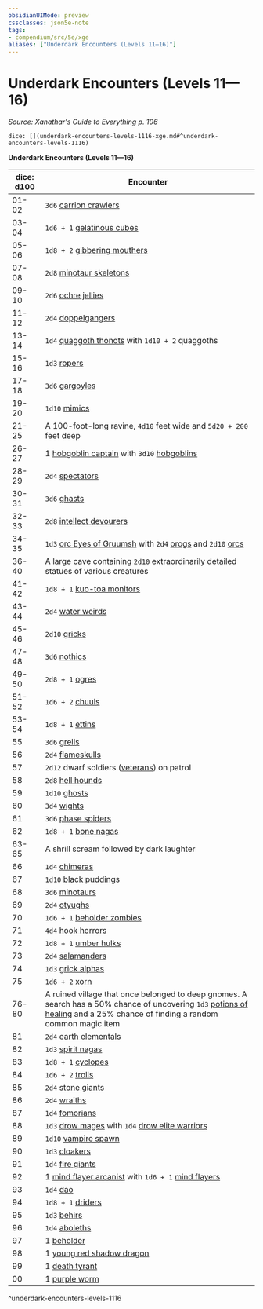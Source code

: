 ```yaml
---
obsidianUIMode: preview
cssclasses: json5e-note
tags:
- compendium/src/5e/xge
aliases: ["Underdark Encounters (Levels 11—16)"]
---
```

# Underdark Encounters (Levels 11—16)
*Source: Xanathar's Guide to Everything p. 106* 

`dice: [](underdark-encounters-levels-1116-xge.md#^underdark-encounters-levels-1116)`

**Underdark Encounters (Levels 11—16)**

| dice: d100 | Encounter |
|------------|-----------|
| 01-02 | `3d6` [carrion crawlers](/2-Mechanics/CLI/bestiary/monstrosity/carrion-crawler.md) |
| 03-04 | `1d6 + 1` [gelatinous cubes](/2-Mechanics/CLI/bestiary/ooze/gelatinous-cube.md) |
| 05-06 | `1d8 + 2` [gibbering mouthers](/2-Mechanics/CLI/bestiary/aberration/gibbering-mouther.md) |
| 07-08 | `2d8` [minotaur skeletons](/2-Mechanics/CLI/bestiary/undead/minotaur-skeleton.md) |
| 09-10 | `2d6` [ochre jellies](/2-Mechanics/CLI/bestiary/ooze/ochre-jelly.md) |
| 11-12 | `2d4` [doppelgangers](/2-Mechanics/CLI/bestiary/monstrosity/doppelganger.md) |
| 13-14 | `1d4` [quaggoth thonots](/2-Mechanics/CLI/bestiary/humanoid/quaggoth-thonot.md) with `1d10 + 2` quaggoths |
| 15-16 | `1d3` [ropers](/2-Mechanics/CLI/bestiary/monstrosity/roper.md) |
| 17-18 | `3d6` [gargoyles](/2-Mechanics/CLI/bestiary/elemental/gargoyle.md) |
| 19-20 | `1d10` [mimics](/2-Mechanics/CLI/bestiary/monstrosity/mimic.md) |
| 21-25 | A 100-foot-long ravine, `4d10` feet wide and `5d20 + 200` feet deep |
| 26-27 | 1 [hobgoblin captain](/2-Mechanics/CLI/bestiary/humanoid/hobgoblin-captain.md) with `3d10` [hobgoblins](/2-Mechanics/CLI/bestiary/humanoid/hobgoblin.md) |
| 28-29 | `2d4` [spectators](/2-Mechanics/CLI/bestiary/aberration/spectator.md) |
| 30-31 | `3d6` [ghasts](/2-Mechanics/CLI/bestiary/undead/ghast.md) |
| 32-33 | `2d8` [intellect devourers](/2-Mechanics/CLI/bestiary/aberration/intellect-devourer.md) |
| 34-35 | `1d3` [orc Eyes of Gruumsh](/2-Mechanics/CLI/bestiary/humanoid/orc-eye-of-gruumsh.md) with `2d4` [orogs](/2-Mechanics/CLI/bestiary/humanoid/orog.md) and `2d10` [orcs](/2-Mechanics/CLI/bestiary/humanoid/orc.md) |
| 36-40 | A large cave containing `2d10` extraordinarily detailed statues of various creatures |
| 41-42 | `1d8 + 1` [kuo-toa monitors](/2-Mechanics/CLI/bestiary/humanoid/kuo-toa-monitor.md) |
| 43-44 | `2d4` [water weirds](/2-Mechanics/CLI/bestiary/elemental/water-weird.md) |
| 45-46 | `2d10` [gricks](/2-Mechanics/CLI/bestiary/monstrosity/grick.md) |
| 47-48 | `3d6` [nothics](/2-Mechanics/CLI/bestiary/aberration/nothic.md) |
| 49-50 | `2d8 + 1` [ogres](/2-Mechanics/CLI/bestiary/giant/ogre.md) |
| 51-52 | `1d6 + 2` [chuuls](/2-Mechanics/CLI/bestiary/aberration/chuul.md) |
| 53-54 | `1d8 + 1` [ettins](/2-Mechanics/CLI/bestiary/giant/ettin.md) |
| 55 | `3d6` [grells](/2-Mechanics/CLI/bestiary/aberration/grell.md) |
| 56 | `2d4` [flameskulls](/2-Mechanics/CLI/bestiary/undead/flameskull.md) |
| 57 | `2d12` dwarf soldiers ([veterans](/2-Mechanics/CLI/bestiary/humanoid/veteran.md)) on patrol |
| 58 | `2d8` [hell hounds](/2-Mechanics/CLI/bestiary/fiend/hell-hound.md) |
| 59 | `1d10` [ghosts](/2-Mechanics/CLI/bestiary/undead/ghost.md) |
| 60 | `3d4` [wights](/2-Mechanics/CLI/bestiary/undead/wight.md) |
| 61 | `3d6` [phase spiders](/2-Mechanics/CLI/bestiary/monstrosity/phase-spider.md) |
| 62 | `1d8 + 1` [bone nagas](/2-Mechanics/CLI/bestiary/undead/bone-naga-guardian.md) |
| 63-65 | A shrill scream followed by dark laughter |
| 66 | `1d4` [chimeras](/2-Mechanics/CLI/bestiary/monstrosity/chimera.md) |
| 67 | `1d10` [black puddings](/2-Mechanics/CLI/bestiary/ooze/black-pudding.md) |
| 68 | `3d6` [minotaurs](/2-Mechanics/CLI/bestiary/monstrosity/minotaur.md) |
| 69 | `2d4` [otyughs](/2-Mechanics/CLI/bestiary/aberration/otyugh.md) |
| 70 | `1d6 + 1` [beholder zombies](/2-Mechanics/CLI/bestiary/undead/beholder-zombie.md) |
| 71 | `4d4` [hook horrors](/2-Mechanics/CLI/bestiary/monstrosity/hook-horror.md) |
| 72 | `1d8 + 1` [umber hulks](/2-Mechanics/CLI/bestiary/monstrosity/umber-hulk.md) |
| 73 | `2d4` [salamanders](/2-Mechanics/CLI/bestiary/elemental/salamander.md) |
| 74 | `1d3` [grick alphas](/2-Mechanics/CLI/bestiary/monstrosity/grick-alpha.md) |
| 75 | `1d6 + 2` [xorn](/2-Mechanics/CLI/bestiary/elemental/xorn.md) |
| 76-80 | A ruined village that once belonged to deep gnomes. A search has a 50% chance of uncovering `1d3` [potions of healing](/2-Mechanics/CLI/items/potion-of-healing.md) and a 25% chance of finding a random common magic item |
| 81 | `2d4` [earth elementals](/2-Mechanics/CLI/bestiary/elemental/earth-elemental.md) |
| 82 | `1d3` [spirit nagas](/2-Mechanics/CLI/bestiary/monstrosity/spirit-naga.md) |
| 83 | `1d8 + 1` [cyclopes](/2-Mechanics/CLI/bestiary/giant/cyclops.md) |
| 84 | `1d6 + 2` [trolls](/2-Mechanics/CLI/bestiary/giant/troll.md) |
| 85 | `2d4` [stone giants](/2-Mechanics/CLI/bestiary/giant/stone-giant.md) |
| 86 | `2d4` [wraiths](/2-Mechanics/CLI/bestiary/undead/wraith.md) |
| 87 | `1d4` [fomorians](/2-Mechanics/CLI/bestiary/giant/fomorian.md) |
| 88 | `1d3` [drow mages](/2-Mechanics/CLI/bestiary/humanoid/drow-mage.md) with `1d4` [drow elite warriors](/2-Mechanics/CLI/bestiary/humanoid/drow-elite-warrior.md) |
| 89 | `1d10` [vampire spawn](/2-Mechanics/CLI/bestiary/undead/vampire-spawn.md) |
| 90 | `1d3` [cloakers](/2-Mechanics/CLI/bestiary/aberration/cloaker.md) |
| 91 | `1d4` [fire giants](/2-Mechanics/CLI/bestiary/giant/fire-giant.md) |
| 92 | 1 [mind flayer arcanist](/2-Mechanics/CLI/bestiary/aberration/mind-flayer-arcanist.md) with `1d6 + 1` [mind flayers](/2-Mechanics/CLI/bestiary/aberration/mind-flayer.md) |
| 93 | `1d4` [dao](/2-Mechanics/CLI/bestiary/elemental/dao.md) |
| 94 | `1d8 + 1` [driders](/2-Mechanics/CLI/bestiary/monstrosity/drider.md) |
| 95 | `1d3` [behirs](/2-Mechanics/CLI/bestiary/monstrosity/behir.md) |
| 96 | `1d4` [aboleths](/2-Mechanics/CLI/bestiary/aberration/aboleth.md) |
| 97 | 1 [beholder](/2-Mechanics/CLI/bestiary/aberration/beholder.md) |
| 98 | 1 [young red shadow dragon](/2-Mechanics/CLI/bestiary/dragon/young-red-shadow-dragon.md) |
| 99 | 1 [death tyrant](/2-Mechanics/CLI/bestiary/undead/death-tyrant.md) |
| 00 | 1 [purple worm](/2-Mechanics/CLI/bestiary/monstrosity/purple-worm.md) |
^underdark-encounters-levels-1116